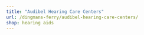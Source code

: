 ```yaml
---
title: "Audibel Hearing Care Centers"
url: /dingmans-ferry/audibel-hearing-care-centers/
shop: hearing aids
---
```

